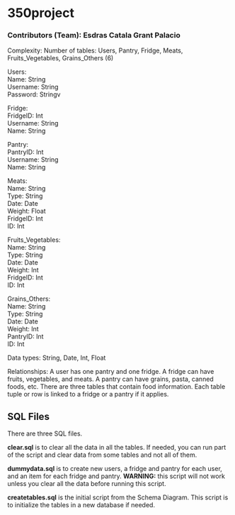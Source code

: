 # 350project

### Contributors (Team): Esdras Catala Grant Palacio

Complexity:
Number of tables: Users, Pantry, Fridge, Meats, Fruits_Vegetables, Grains_Others (6)

Users: <br/>
  Name: String<br/>
  Username: String<br/>
  Password: Stringv
  
Fridge:<br/>
  FridgeID: Int<br/>
  Username: String<br/>
  Name: String<br/>
  
Pantry:  
  PantryID: Int  
  Username: String  
  Name: String  
  
Meats:  
  Name: String  
  Type: String  
  Date: Date  
  Weight: Float  
  FridgeID: Int  
  ID: Int  
  
Fruits_Vegetables:  
  Name: String  
  Type: String  
  Date: Date  
  Weight: Int  
  FridgeID: Int  
  ID: Int  
  
Grains_Others:  
  Name: String  
  Type: String  
  Date: Date  
  Weight: Int  
  PantryID: Int  
  ID: Int  
  
Data types: String, Date, Int, Float

Relationships: A user has one pantry and one fridge. A fridge can have fruits, vegetables, and meats. A pantry can have grains, pasta, canned foods, etc. 
There are three tables that contain food information. Each table tuple or row is linked to a fridge or a pantry if it applies.

## SQL Files
There are three SQL files.

**clear.sql** is to clear all the data in all the tables. If needed, you can run part of the script and clear data from some tables and not all of them.

**dummydata.sql** is to create new users, a fridge and pantry for each user, and an item for each fridge and pantry. **WARNING:** this script will not work unless you clear all the data before running this script.

**createtables.sql** is the initial script from the Schema Diagram. This script is to initialize the tables in a new database if needed.
